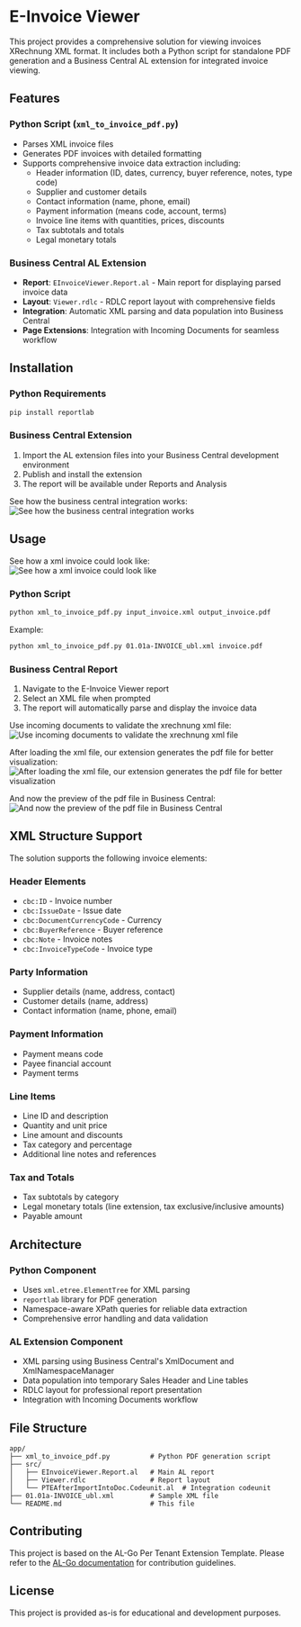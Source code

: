 # E-Invoice Viewer

This project provides a comprehensive solution for viewing invoices XRechnung XML format. It includes both a Python script for standalone PDF generation and a Business Central AL extension for integrated invoice viewing.

## Features

### Python Script (`xml_to_invoice_pdf.py`)
- Parses XML invoice files
- Generates PDF invoices with detailed formatting
- Supports comprehensive invoice data extraction including:
  - Header information (ID, dates, currency, buyer reference, notes, type code)
  - Supplier and customer details
  - Contact information (name, phone, email)
  - Payment information (means code, account, terms)
  - Invoice line items with quantities, prices, discounts
  - Tax subtotals and totals
  - Legal monetary totals

### Business Central AL Extension
- **Report**: `EInvoiceViewer.Report.al` - Main report for displaying parsed invoice data
- **Layout**: `Viewer.rdlc` - RDLC report layout with comprehensive fields
- **Integration**: Automatic XML parsing and data population into Business Central
- **Page Extensions**: Integration with Incoming Documents for seamless workflow

## Installation

### Python Requirements
```bash
pip install reportlab
```

### Business Central Extension
1. Import the AL extension files into your Business Central development environment
2. Publish and install the extension
3. The report will be available under Reports and Analysis

See how the business central integration works:
![See how the business central integration works](E-Invoice.gif)


## Usage
See how a xml invoice could look like:
![See how a xml invoice could look like](image.png)

### Python Script
```bash
python xml_to_invoice_pdf.py input_invoice.xml output_invoice.pdf
```

Example:
```bash
python xml_to_invoice_pdf.py 01.01a-INVOICE_ubl.xml invoice.pdf
```

### Business Central Report
1. Navigate to the E-Invoice Viewer report
2. Select an XML file when prompted
3. The report will automatically parse and display the invoice data

Use incoming documents to validate the xrechnung xml file:
![Use incoming documents to validate the xrechnung xml file](image-1.png)

After loading the xml file, our extension generates the pdf file for better visualization:
![After loading the xml file, our extension generates the pdf file for better visualization](image-2.png)

And now the preview of the pdf file in Business Central:
![And now the preview of the pdf file in Business Central](image-4.png)

## XML Structure Support

The solution supports the following invoice elements:

### Header Elements
- `cbc:ID` - Invoice number
- `cbc:IssueDate` - Issue date
- `cbc:DocumentCurrencyCode` - Currency
- `cbc:BuyerReference` - Buyer reference
- `cbc:Note` - Invoice notes
- `cbc:InvoiceTypeCode` - Invoice type

### Party Information
- Supplier details (name, address, contact)
- Customer details (name, address)
- Contact information (name, phone, email)

### Payment Information
- Payment means code
- Payee financial account
- Payment terms

### Line Items
- Line ID and description
- Quantity and unit price
- Line amount and discounts
- Tax category and percentage
- Additional line notes and references

### Tax and Totals
- Tax subtotals by category
- Legal monetary totals (line extension, tax exclusive/inclusive amounts)
- Payable amount

## Architecture

### Python Component
- Uses `xml.etree.ElementTree` for XML parsing
- `reportlab` library for PDF generation
- Namespace-aware XPath queries for reliable data extraction
- Comprehensive error handling and data validation

### AL Extension Component
- XML parsing using Business Central's XmlDocument and XmlNamespaceManager
- Data population into temporary Sales Header and Line tables
- RDLC layout for professional report presentation
- Integration with Incoming Documents workflow

## File Structure

```
app/
├── xml_to_invoice_pdf.py          # Python PDF generation script
├── src/
│   ├── EInvoiceViewer.Report.al   # Main AL report
│   ├── Viewer.rdlc                # Report layout
│   └── PTEAfterImportIntoDoc.Codeunit.al  # Integration codeunit
├── 01.01a-INVOICE_ubl.xml         # Sample XML file
└── README.md                      # This file
```

## Contributing

This project is based on the AL-Go Per Tenant Extension Template. Please refer to the [AL-Go documentation](https://aka.ms/AL-Go) for contribution guidelines.

## License

This project is provided as-is for educational and development purposes.
